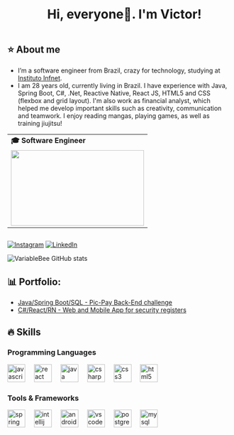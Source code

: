 <div id="user-content-toc">
  <ul align="center">
    <summary><h1 style="display: inline-block">Hi, everyone👋. I'm Victor!</h1></summary>
</div>

<!-- Dropdown -->
## ⭐️ About me

  - I’m a software engineer from Brazil, crazy for technology, studying at <a href="https://www.infnet.edu.br/infnet/home/">Instituto Infnet</a>.  
  - I am 28 years old, currently living in Brazil. I have experience with Java, Spring Boot, C#, .Net, Reactive Native, React JS, HTML5 and CSS (flexbox and grid layout). I'm also work as financial analyst, which helped me develop important skills such as creativity, communication and teamwork. I enjoy reading mangas, playing games, as well as training jiujitsu!

<div align="center">
  <table>
    <tr>
      <td><b>🎓 Software Engineer</b></td>
    </tr>
    <tr>
      <td><img src="https://media4.giphy.com/media/PiuL0MyzhlQv9fkNrY/200.gif?cid=ecf05e47sccw2v67rwyh9phr7w613ij38xsg682t004tt9kj&ep=v1_gifs_search&rid=200.gif&ct=g" width="300px" height="170px"></td>
    </tr>
  </table>
</div>

##
<!-- Links -->
[![Instagram](https://img.shields.io/badge/Instagram-E4405F?style=for-the-badge&logo=instagram&logoColor=white)](https://www.instagram.com/victorpaivavianna/?next=%2F)
[![LinkedIn](https://img.shields.io/badge/LinkedIn-0077B5?style=for-the-badge&logo=linkedin&logoColor=white)](https://www.linkedin.com/in/viannapaivavictor/)

<!-- GithubStats -->
![VariableBee GitHub stats](https://github-readme-stats.vercel.app/api?username=viannapvictor&show_icons=true&theme=dracula)

<!-- Portfolio -->

## 📊 Portfolio:
* [Java/Spring Boot/SQL - Pic-Pay Back-End challenge](https://github.com/viannapvictor/AppSimpleBank)
* [C#/React/RN - Web and Mobile App for security registers](https://github.com/viannapvictor/slogs-project)


## 🔥 Skills
<!-- Skills: Programming Languages -->
<div style="flex-basis: 48%;">
  <h3>Programming Languages</h3>
  <img src="https://cdn.jsdelivr.net/gh/devicons/devicon/icons/javascript/javascript-original.svg" height="40" alt="javascript logo"  />
  <img width="12" />
  <img src="https://cdn.jsdelivr.net/gh/devicons/devicon/icons/react/react-original.svg" height="40" alt="react logo"  />
  <img width="12" />
  <img src="https://cdn.jsdelivr.net/gh/devicons/devicon/icons/java/java-original.svg" height="40" alt="java logo"  />
  <img width="12" />
  <img src="https://cdn.jsdelivr.net/gh/devicons/devicon/icons/csharp/csharp-original.svg" height="40" alt="csharp logo"  />
  <img width="12" />
  <img src="https://cdn.jsdelivr.net/gh/devicons/devicon/icons/css3/css3-original.svg" height="40" alt="css3 logo"  />
  <img width="12" />
  <img src="https://cdn.jsdelivr.net/gh/devicons/devicon/icons/html5/html5-original.svg" height="40" alt="html5 logo"  />
</div>
  
  <!-- Skills: Tools & Frameworks -->
<div style="flex-basis: 48%;">
  <h3>Tools & Frameworks</h3>
  <img src="https://cdn.jsdelivr.net/gh/devicons/devicon/icons/spring/spring-original.svg" height="40" alt="spring logo"  />
  <img width="12" />
  <img src="https://cdn.jsdelivr.net/gh/devicons/devicon/icons/intellij/intellij-original.svg" height="40" alt="intellij logo"  />
  <img width="12" />
  <img src="https://cdn.jsdelivr.net/gh/devicons/devicon/icons/androidstudio/androidstudio-original.svg" height="40" alt="androidstudio logo"  />
  <img width="12" />
  <img src="https://cdn.jsdelivr.net/gh/devicons/devicon/icons/vscode/vscode-original.svg" height="40" alt="vscode logo"  />
  <img width="12" />
  <img src="https://cdn.jsdelivr.net/gh/devicons/devicon/icons/postgresql/postgresql-original.svg" height="40" alt="postgresql logo"  />
  <img width="12" />
  <img src="https://cdn.jsdelivr.net/gh/devicons/devicon/icons/mysql/mysql-original.svg" height="40" alt="mysql logo"  />
</div>

